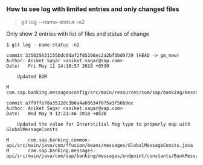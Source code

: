 ### How to see log with limited entries and only changed files
> git log --name-status -n2

Only show 2 entries with list of files and status of change
```git
$ git log --name-status -n2

commit 335025631155bdc6daf2f85106ec2a2bf3bd9729 (HEAD -> gm_new)
Author: Aniket Sagar <aniket.sagar@sap.com>
Date:   Fri May 11 14:10:57 2018 +0530

    Updated EDM

M       com.sap.banking.messagesconfig/src/main/resources/com/sap/banking/messagesconfig/config/edm/MessagesEdm.xml

commit a7f9ffe78a3512dc3b6a4a60634f075a3f56b9ec
Author: Aniket Sagar <aniket.sagar@sap.com>
Date:   Wed May 9 12:21:46 2018 +0530

    Updated the value for Interstitial Msg type to properly map with GlobalMessageConsts

M       com.sap.banking.common-api/src/main/java/com/ffusion/beans/messages/GlobalMessageConsts.java
M       com.sap.banking.messages-api/src/main/java/com/sap/banking/messages/endpoint/constants/BankMessagesType.java


```